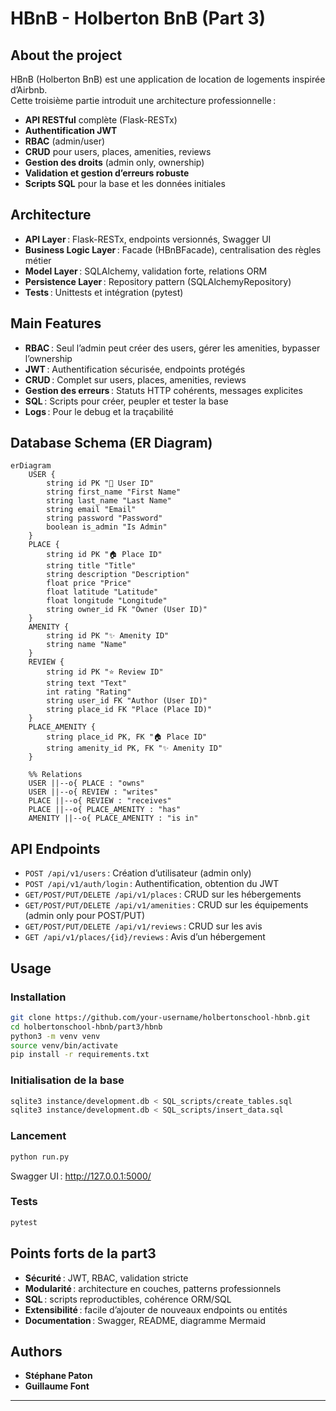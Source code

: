 # HBnB - Holberton BnB (Part 3)

## About the project

HBnB (Holberton BnB) est une application de location de logements inspirée d’Airbnb.  
Cette troisième partie introduit une architecture professionnelle :  
- **API RESTful** complète (Flask-RESTx)
- **Authentification JWT**
- **RBAC** (admin/user)
- **CRUD** pour users, places, amenities, reviews
- **Gestion des droits** (admin only, ownership)
- **Validation et gestion d’erreurs robuste**
- **Scripts SQL** pour la base et les données initiales

## Architecture

- **API Layer** : Flask-RESTx, endpoints versionnés, Swagger UI
- **Business Logic Layer** : Facade (HBnBFacade), centralisation des règles métier
- **Model Layer** : SQLAlchemy, validation forte, relations ORM
- **Persistence Layer** : Repository pattern (SQLAlchemyRepository)
- **Tests** : Unittests et intégration (pytest)

## Main Features

- **RBAC** : Seul l’admin peut créer des users, gérer les amenities, bypasser l’ownership
- **JWT** : Authentification sécurisée, endpoints protégés
- **CRUD** : Complet sur users, places, amenities, reviews
- **Gestion des erreurs** : Statuts HTTP cohérents, messages explicites
- **SQL** : Scripts pour créer, peupler et tester la base
- **Logs** : Pour le debug et la traçabilité

## Database Schema (ER Diagram)

```mermaid
erDiagram
    USER {
        string id PK "🧑 User ID"
        string first_name "First Name"
        string last_name "Last Name"
        string email "Email"
        string password "Password"
        boolean is_admin "Is Admin"
    }
    PLACE {
        string id PK "🏠 Place ID"
        string title "Title"
        string description "Description"
        float price "Price"
        float latitude "Latitude"
        float longitude "Longitude"
        string owner_id FK "Owner (User ID)"
    }
    AMENITY {
        string id PK "✨ Amenity ID"
        string name "Name"
    }
    REVIEW {
        string id PK "⭐ Review ID"
        string text "Text"
        int rating "Rating"
        string user_id FK "Author (User ID)"
        string place_id FK "Place (Place ID)"
    }
    PLACE_AMENITY {
        string place_id PK, FK "🏠 Place ID"
        string amenity_id PK, FK "✨ Amenity ID"
    }

    %% Relations
    USER ||--o{ PLACE : "owns"
    USER ||--o{ REVIEW : "writes"
    PLACE ||--o{ REVIEW : "receives"
    PLACE ||--o{ PLACE_AMENITY : "has"
    AMENITY ||--o{ PLACE_AMENITY : "is in"
```

## API Endpoints

- `POST /api/v1/users` : Création d’utilisateur (admin only)
- `POST /api/v1/auth/login` : Authentification, obtention du JWT
- `GET/POST/PUT/DELETE /api/v1/places` : CRUD sur les hébergements
- `GET/POST/PUT/DELETE /api/v1/amenities` : CRUD sur les équipements (admin only pour POST/PUT)
- `GET/POST/PUT/DELETE /api/v1/reviews` : CRUD sur les avis
- `GET /api/v1/places/{id}/reviews` : Avis d’un hébergement

## Usage

### Installation

```bash
git clone https://github.com/your-username/holbertonschool-hbnb.git
cd holbertonschool-hbnb/part3/hbnb
python3 -m venv venv
source venv/bin/activate
pip install -r requirements.txt
```

### Initialisation de la base

```bash
sqlite3 instance/development.db < SQL_scripts/create_tables.sql
sqlite3 instance/development.db < SQL_scripts/insert_data.sql
```

### Lancement

```bash
python run.py
```

Swagger UI : http://127.0.0.1:5000/

### Tests

```bash
pytest
```

## Points forts de la part3

- **Sécurité** : JWT, RBAC, validation stricte
- **Modularité** : architecture en couches, patterns professionnels
- **SQL** : scripts reproductibles, cohérence ORM/SQL
- **Extensibilité** : facile d’ajouter de nouveaux endpoints ou entités
- **Documentation** : Swagger, README, diagramme Mermaid

## Authors

- **Stéphane Paton**
- **Guillaume Font**

---
